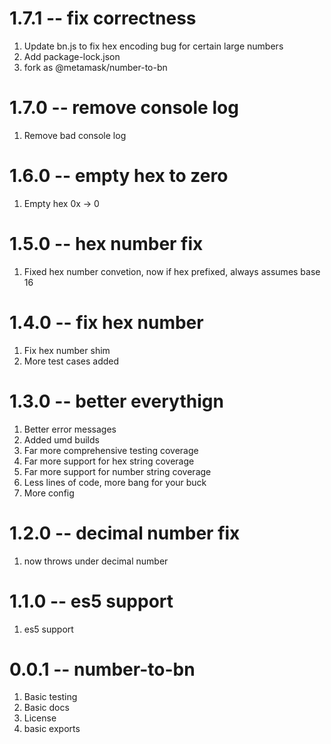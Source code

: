 # 1.7.1 -- fix correctness

1. Update bn.js to fix hex encoding bug for certain large numbers
2. Add package-lock.json
3. fork as @metamask/number-to-bn

# 1.7.0 -- remove console log

1. Remove bad console log

# 1.6.0 -- empty hex to zero

1. Empty hex 0x -> 0

# 1.5.0 -- hex number fix

1. Fixed hex number convetion, now if hex prefixed, always assumes base 16

# 1.4.0 -- fix hex number

1. Fix hex number shim
2. More test cases added

# 1.3.0 -- better everythign

1. Better error messages
2. Added umd builds
3. Far more comprehensive testing coverage
4. Far more support for hex string coverage
5. Far more support for number string coverage
6. Less lines of code, more bang for your buck
7. More config

# 1.2.0 -- decimal number fix

1. now throws under decimal number

# 1.1.0 -- es5 support

1. es5 support

# 0.0.1 -- number-to-bn

1. Basic testing
2. Basic docs
3. License
4. basic exports
